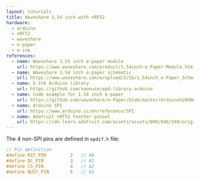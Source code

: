 ```yaml
---
layout: tutorials
title: Waveshare 1.54 inch with nRF52
hardware:
  - arduino
  - nRF52
  - waveshare
  - e-paper
  - e-ink
references:
  - name: Waveshare 1.54 inch e-paper module
    url: https://www.waveshare.com/product/1.54inch-e-Paper-Module.htm
  - name: Waveshare 1.54 inch e-paper schematic
    url: https://www.waveshare.com/w/upload/5/5b/1.54inch_e-Paper_Schematic.pdf
  - name: E-Ink Arduino library
    url: https://github.com/soonuse/epd-library-arduino
  - name: Code example for 1.54 inch e-paper
    url: https://github.com/waveshare/e-Paper/blob/master/Arduino%20UNO/epd1in54/epd1in54.ino
  - name: Arduino SPI
    url: https://www.arduino.cc/en/reference/SPI
  - name: Adafruit nRF52 Feather pinout
    url: https://cdn-learn.adafruit.com/assets/assets/000/046/248/original/microcontrollers_Feather_NRF52_Pinout_v1.2-1.png?1504885794
---
```


The 4 non-SPI pins are defined in `epdif.h` file:

```c
// Pin definition
#define RST_PIN         2   // A0
#define DC_PIN          3   // A1
#define CS_PIN          4   // A2
#define BUSY_PIN        5   // A3
```
